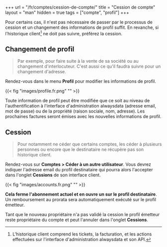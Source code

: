 +++
url = "/fr/comptes/cession-de-compte/"
title = "Cession de compte"
layout = "man"
hidden = true
tags = ["compte", "profil"]
+++

Pour certains cas, il n'est pas nécessaire de passer par le processus de cession et un changement des informations de profil suffit. En revanche, si l'historique client[^1] ne doit pas suivre, préférez la cession.

## Changement de profil

> Par exemple, pour faire suite à la vente de sa société ou au changement d'interlocuteur. C'est aussi ce qu'il faudra suivre pour un changement d'adresse.

Rendez-vous dans le menu **Profil** pour modifier les informations de profil.

{{< fig "images/profile.fr.png" "" >}}

Toute information de profil peut être modifiée que ce soit au niveau de l'authentification à l'interface d'administration alwaysdata (adresse email, mot de passe) ou de la propriété (raison sociale, nom, adresse). Les prochaines factures seront émises avec les nouvelles informations de profil.

## Cession

> Pour notamment ne céder que certains comptes, les céder à plusieurs personnes ou encore que le destinataire ne récupère pas son historique client.

Rendez-vous sur **Comptes > Céder à un autre utilisateur**. Vous devrez indiquer l'adresse email du profil destinataire qui pourra alors l'accepter dans l'onglet **Cessions** de son interface client.

{{< fig "images/accounts.fr.png" "" >}}

**Cela ferme l'abonnement actuel et en ouvre un sur le profil destinataire**. Un remboursement au prorata sera automatiquement exécuté sur le profil émetteur.

Tant que le nouveau propriétaire n'a pas validé la cession le profil émetteur reste propriétaire du compte et peut l'annuler dans l'onglet **Cessions**.

[^1]: L'historique client comprend les tickets, la facturation, et les actions effectuées sur l'interface d'administration alwaysdata et son API.
